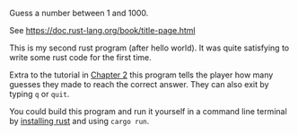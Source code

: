 Guess a number between 1 and 1000.

See https://doc.rust-lang.org/book/title-page.html

This is my second rust program (after hello world). It was quite satisfying to write some rust code for the first time.

Extra to the tutorial in [Chapter 2](https://doc.rust-lang.org/book/ch02-00-guessing-game-tutorial.html)
this program tells the player how many guesses they made to reach the correct answer. They can also exit by typing `q` or `quit`.

You could build this program and run it yourself in a command line terminal by [installing rust](https://doc.rust-lang.org/book/ch01-01-installation.html) and using `cargo run`.